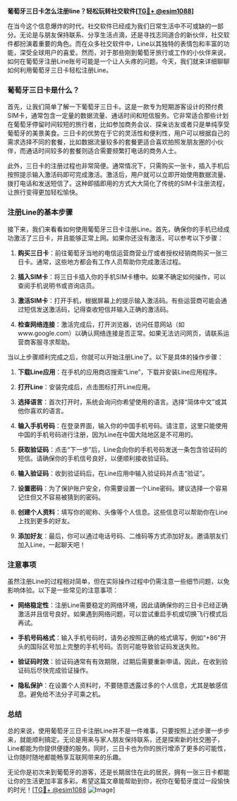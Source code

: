 **葡萄牙三日卡怎么注册line？轻松玩转社交软件[[TG💪+ @esim1088](https://t.me/s/esim1088)]**

在当今这个信息爆炸的时代，社交软件已经成为我们日常生活中不可或缺的一部分。无论是与朋友保持联系、分享生活点滴，还是寻找志同道合的新伙伴，社交软件都扮演着重要的角色。而在众多社交软件中，Line以其独特的表情包和丰富的功能，深受全球用户的喜爱。然而，对于那些刚到葡萄牙旅行或工作的小伙伴来说，如何在葡萄牙注册Line账号可能是一个让人头疼的问题。今天，我们就来详细聊聊如何利用葡萄牙三日卡轻松注册Line。

### 葡萄牙三日卡是什么？

首先，让我们简单了解一下葡萄牙三日卡。这是一款专为短期游客设计的预付费SIM卡，通常包含一定量的数据流量、通话时间和短信服务。它非常适合那些计划在葡萄牙停留时间较短的旅行者，比如参加商务会议、探亲访友或者只是单纯享受葡萄牙的美景美食。三日卡的优势在于它的灵活性和便利性，用户可以根据自己的需求选择不同的套餐，比如数据流量较多的套餐更适合喜欢拍照发朋友圈的小伙伴，而通话时间较多的套餐则适合需要频繁打电话的商务人士。

此外，三日卡的注册过程也非常简便。通常情况下，只需购买一张卡，插入手机后按照提示输入激活码即可完成激活。激活后，用户就可以立即开始使用数据流量、拨打电话和发送短信了。这种即插即用的方式大大简化了传统的SIM卡注册流程，让旅行变得更加轻松愉快。

### 注册Line的基本步骤

接下来，我们来看看如何使用葡萄牙三日卡注册Line。首先，确保你的手机已经成功激活了三日卡，并且能够正常上网。如果你还没有激活，可以参考以下步骤：

1. **购买三日卡**：前往葡萄牙当地的电信运营商营业厅或者授权经销商购买一张三日卡。通常，这些地方都会有工作人员帮助你完成激活过程。
   
2. **插入SIM卡**：将三日卡插入你的手机SIM卡槽中。如果不确定如何操作，可以查阅手机说明书或咨询店员。

3. **激活SIM卡**：打开手机，根据屏幕上的提示输入激活码。有些运营商可能会通过短信发送激活码，记得查收短信并输入正确的激活码。

4. **检查网络连接**：激活完成后，打开浏览器，访问任意网站（如www.google.com）以确认网络连接是否正常。如果无法访问网页，请联系运营商客服寻求帮助。

当以上步骤顺利完成之后，你就可以开始注册Line了。以下是具体的操作步骤：

1. **下载Line应用**：在手机的应用商店搜索“Line”，下载并安装Line应用程序。

2. **打开Line**：安装完成后，点击图标打开Line应用。

3. **选择语言**：首次打开时，系统会询问你希望使用的语言。选择“简体中文”或其他你喜欢的语言。

4. **输入手机号码**：在登录界面，输入你的中国手机号码。请注意，这里只能使用中国的手机号码进行注册，因为Line在中国大陆地区是不可用的。

5. **获取验证码**：点击“下一步”后，Line会向你的手机号码发送一条包含验证码的短信。请确保你的手机信号良好，以便顺利接收验证码。

6. **输入验证码**：收到验证码后，在Line应用中输入验证码并点击“验证”。

7. **设置密码**：为了保护账户安全，你需要设置一个Line密码。建议选择一个容易记住但又不容易被猜到的密码。

8. **创建个人资料**：填写你的昵称、头像等个人信息。这些信息可以帮助你在Line上找到更多的好友。

9. **添加好友**：最后，你可以通过电话号码、二维码等方式添加好友。邀请朋友们加入Line，一起聊天吧！

### 注意事项

虽然注册Line的过程相对简单，但在实际操作过程中仍需注意一些细节问题，以免影响体验。以下是一些常见的注意事项：

- **网络稳定性**：注册Line需要稳定的网络环境，因此请确保你的三日卡已经正确激活并且信号良好。如果遇到网络问题，可以尝试重启手机或切换飞行模式后再试。
  
- **手机号码格式**：输入手机号码时，请务必按照正确的格式填写，例如“+86”开头的国际区号加上完整的手机号码。否则可能导致验证码发送失败。

- **验证码时效**：验证码通常有有效期限，过期后需要重新申请。因此，在收到验证码后尽快完成验证操作。

- **隐私保护**：在设置个人资料时，不要随意透露过多的个人信息，尤其是敏感信息。避免给不法分子可乘之机。

### 总结

总的来说，使用葡萄牙三日卡注册Line并不是一件难事，只要按照上述步骤一步步来，就能顺利搞定。无论是用来与家人朋友保持联系，还是探索新的社交圈子，Line都能为你提供便捷的服务。同时，三日卡也为你的旅行增添了更多的可能性，让你随时随地都能畅享互联网带来的乐趣。

无论你是初次来到葡萄牙的游客，还是长期居住在此的居民，拥有一张三日卡都能让你的生活更加丰富多彩。希望这篇文章能帮助到你，祝你在葡萄牙度过一段愉快的时光！[[TG💪+ @esim1088](https://t.me/s/esim1088) ![Image](https://i.postimg.cc/4NQfJmqS/Snipaste-2025-05-13-00-14-12.png)]